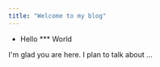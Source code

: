 ```yaml
---
title: "Welcome to my blog"
---
```


* Hello 
*** World

I'm glad you are here. I plan to talk about ...
